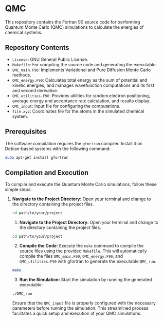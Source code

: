 # QMC

This repository contains the Fortran 90 source code for performing Quantum
Monte Carlo (QMC) simulations to calculate the energies of chemical systems.

## Repository Contents

- `License`: GNU General Public License.
- `Makefile`: For compiling the source code and generating the executable.
- `QMC_main.F90`: Implements Variational and Pure Diffusion Monte Carlo methods.
- `QMC_energy.F90`: Calculates total energy as the sum of potential and kinetic
                    energies, and manages wavefunction computations and its first
                    and second derivative.
- `QMC_utilities.F90`: Provides utilities for random electron positioning,
                       average energy and acceptance rate calculation, and
                       results display.
- `QMC_input`: Input file for configuring the computations.
- `file.xyz`: Coordinates file for the atoms in the simulated chemical system.

## Prerequisites

The software compilation requires the `gfortran` compiler. Install it on
Debian-based systems with the following command:
```bash
sudo apt-get install gfortran
```

## Compilation and Execution

To compile and execute the Quantum Monte Carlo simulations, follow these simple steps:

1. **Navigate to the Project Directory:**
   Open your terminal and change to the directory containing the project files.
   ```bash
   cd path/to/your/project
   ```
   1. **Navigate to the Project Directory:**
   Open your terminal and change to the directory containing the project files.
   ```bash
   cd path/to/your/project
   ```

   2. **Compile the Code:**
   Execute the `make` command to compile the source files using the provided `Makefile`.
   This will automatically compile the files `QMC_main.F90`, `QMC_energy.F90`, and
   `QMC_utilities.F90` with gfortran to generate the executable `QMC_run`.
   ```bash
   make
   ```
   
   3. **Run the Simulation:**
   Start the simulation by running the generated executable:
   ```bash
   ./QMC_run
   ```

   Ensure that the `QMC_input` file is properly configured with the necessary parameters
   before running the simulation. This streamlined process facilitates a quick setup and
   execution of your QMC simulations.
